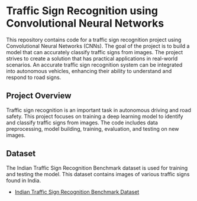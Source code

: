# Traffic Sign Recognition using Convolutional Neural Networks

This repository contains code for a traffic sign recognition project using Convolutional Neural Networks (CNNs). The goal of the project is to build a model that can accurately classify traffic signs from images. The project strives to create a solution that has practical applications in real-world scenarios. An accurate traffic sign recognition system can be integrated into autonomous vehicles, enhancing their ability to understand and respond to road signs.

## Project Overview

Traffic sign recognition is an important task in autonomous driving and road safety. This project focuses on training a deep learning model to identify and classify traffic signs from images. The code includes data preprocessing, model building, training, evaluation, and testing on new images.

## Dataset

The Indian Traffic Sign Recognition Benchmark dataset is used for training and testing the model. This dataset contains images of various traffic signs found in India.

- [Indian Traffic Sign Recognition Benchmark Dataset](https://github.com/ksinc-ITMS/Indian-Traffic-Sign-Dataset)
